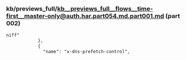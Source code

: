 ### kb/previews_full/kb__previews_full__flows__time-first__master-only@auth.har.part054.md.part001.md (part 002)

```md
niff"
            },
            {
              "name": "x-dns-prefetch-control",
       
```

```
